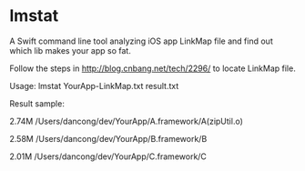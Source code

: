 # lmstat
A Swift command line tool analyzing iOS app LinkMap file and find out which lib makes your app so fat.

Follow the steps in http://blog.cnbang.net/tech/2296/ to locate LinkMap file.

Usage: lmstat YourApp-LinkMap.txt result.txt

Result sample:

2.74M	/Users/dancong/dev/YourApp/A.framework/A(zipUtil.o)

2.58M	/Users/dancong/dev/YourApp/B.framework/B

2.01M	/Users/dancong/dev/YourApp/C.framework/C
